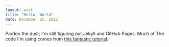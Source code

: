 ```yaml
---
layout: post
title: "Hello, World"
date: December 25, 2012
---
```


Pardon the dust; I'm still figuring out Jekyll and GitHub Pages. Much of
The code I'm using comes from <a href="http://mijingo.com/products/screencasts/static-websites-with-jekyll/">this fantastic tutorial</a>.
